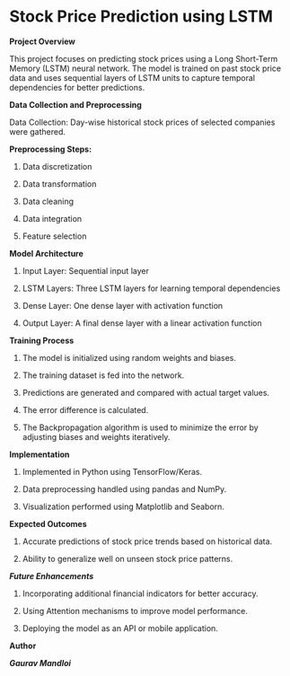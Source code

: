 # Stock Price Prediction using LSTM

**Project Overview**

This project focuses on predicting stock prices using a Long Short-Term Memory (LSTM) neural network. The model is trained on past stock price data and uses sequential layers of LSTM units to capture temporal dependencies for better predictions.

**Data Collection and Preprocessing**

Data Collection: Day-wise historical stock prices of selected companies were gathered.

**Preprocessing Steps:**

1. Data discretization

2. Data transformation

3. Data cleaning

4. Data integration

5. Feature selection

**Model Architecture**

1. Input Layer: Sequential input layer

2. LSTM Layers: Three LSTM layers for learning temporal dependencies

3. Dense Layer: One dense layer with activation function

4. Output Layer: A final dense layer with a linear activation function

**Training Process**

1. The model is initialized using random weights and biases.

2. The training dataset is fed into the network.

3. Predictions are generated and compared with actual target values.

4. The error difference is calculated.

5. The Backpropagation algorithm is used to minimize the error by adjusting biases and weights iteratively.

**Implementation**

1. Implemented in Python using TensorFlow/Keras.

2. Data preprocessing handled using pandas and NumPy.

3. Visualization performed using Matplotlib and Seaborn.

**Expected Outcomes**

1. Accurate predictions of stock price trends based on historical data.

2. Ability to generalize well on unseen stock price patterns.

***Future Enhancements***

1. Incorporating additional financial indicators for better accuracy.

2. Using Attention mechanisms to improve model performance.

3. Deploying the model as an API or mobile application.

**Author**

***Gaurav Mandloi***
